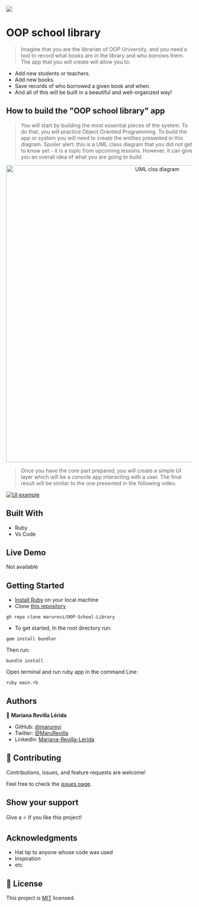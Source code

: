 ![](https://img.shields.io/badge/Microverse-blueviolet)

# OOP school library

> Imagine that you are the librarian of OOP University, and you need a tool to record what books are in the library and who borrows them. The app that you will create will allow you to:

- Add new students or teachers.
- Add new books.
- Save records of who borrowed a given book and when.
- And all of this will be built in a beautiful and well-organized way!

## How to build the "OOP school library" app
> You will start by building the most essential pieces of the system. To do that, you will practice Object Oriented Programming. To build the app or system you will need to create the entities presented in this diagram. Spoiler alert: this is a UML class diagram that you did not get to know yet - it is a topic from upcoming lessons. However, it can give you an overall idea of what you are going to build.

<p align="center">
  <img src="https://raw.githubusercontent.com/microverseinc/curriculum-ruby/main/oop/images/uml_class_diagram.png?token=GHSAT0AAAAAABQBCGV5A23LMKCG3SDRDRACYWVYIGQ" alt="UML clss diagram" width="800px" />
</p>

> Once you have the core part prepared, you will create a simple UI layer which will be a console app interacting with a user. The final result will be similar to the one presented in the following video.

[![UI example](https://img.youtube.com/vi/vkkgrhD6aXQ/0.jpg)](https://www.youtube.com/watch?v=vkkgrhD6aXQ)

## Built With

- Ruby
- Vs Code

## Live Demo

Not available
<!-- [Live Demo Link](https://livedemo.com) -->

## Getting Started

- [Install Ruby](https://www.ruby-lang.org/en/documentation/installation/) on your local machine
- Clone [this repository](https://github.com/marurevi/OOP-School-Library.git)

```
gh repo clone marurevi/OOP-School-Library
```
- To get started, In the root directory run:

```
gem install bundler
```

Then run:

```
bundle install
```

Open terminal and run ruby app in the command Line:

```
ruby main.rb
```


## Authors

👤 **Mariana Revilla Lérida**

- GitHub: [@marurevi](https://github.com/marurevi)
- Twitter: [@MaruRevilla](https://twitter.com/MaruRevilla)
- LinkedIn: [Mariana-Revilla-Lérida](https://linkedin.com/in/mariana-revilla-l%C3%A9rida-a12aba143)

## 🤝 Contributing

Contributions, issues, and feature requests are welcome!

Feel free to check the [issues page](../../issues/).

## Show your support

Give a ⭐️ if you like this project!

## Acknowledgments

- Hat tip to anyone whose code was used
- Inspiration
- etc

## 📝 License

This project is [MIT](./MIT.md) licensed.